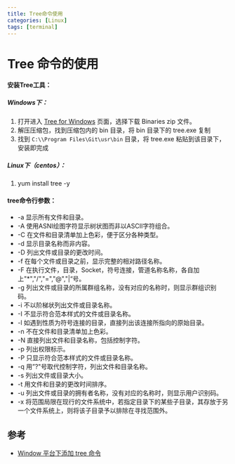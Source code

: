 ```yaml
---
title: Tree命令使用
categories: [Linux]
tags: [terminal]
---
```


# Tree 命令的使用



#### 安装Tree工具：

##### Windows下：

1. 打开进入 [Tree for Windows](https://gnuwin32.sourceforge.net/packages/tree.htm) 页面，选择下载 Binaries zip 文件。
2. 解压压缩包，找到压缩包内的 bin 目录，将 bin 目录下的 tree.exe 复制
3. 找到 `C:\\Program Files\Git\usr\bin` 目录，将 tree.exe 粘贴到该目录下，安装即完成

##### Linux下（centos）：

1. yum install tree -y



#### tree命令行参数：

- -a 显示所有文件和目录。
- -A 使用ASNI绘图字符显示树状图而非以ASCII字符组合。
- -C 在文件和目录清单加上色彩，便于区分各种类型。
- -d 显示目录名称而非内容。
- -D 列出文件或目录的更改时间。
- -f 在每个文件或目录之前，显示完整的相对路径名称。
- -F 在执行文件，目录，Socket，符号连接，管道名称名称，各自加上"*","/","=","@","|“号。
- -g 列出文件或目录的所属群组名称，没有对应的名称时，则显示群组识别码。
- -i 不以阶梯状列出文件或目录名称。
- -I 不显示符合范本样式的文件或目录名称。
- -l 如遇到性质为符号连接的目录，直接列出该连接所指向的原始目录。
- -n 不在文件和目录清单加上色彩。
- -N 直接列出文件和目录名称，包括控制字符。
- -p 列出权限标示。
- -P 只显示符合范本样式的文件或目录名称。
- -q 用”?"号取代控制字符，列出文件和目录名称。
- -s 列出文件或目录大小。
- -t 用文件和目录的更改时间排序。
- -u 列出文件或目录的拥有者名称，没有对应的名称时，则显示用户识别码。
- -x 将范围局限在现行的文件系统中，若指定目录下的某些子目录，其存放于另一个文件系统上，则将该子目录予以排除在寻找范围外。





## 参考

- [Window 平台下添加 tree 命令](https://www.jianshu.com/p/32ba82d84680)

